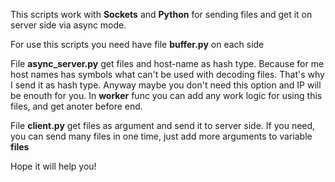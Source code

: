 This scripts work with **Sockets** and **Python**
for sending files and get it on server side via async mode.

For use this scripts you need have file
**buffer.py** on each side

File **async_server.py** get files and host-name as hash type.
Because for me host names has symbols what can't be used with decoding files.
That's why I send it as hash type.
Anyway maybe you don't need this option and IP will be enouth for you.
In **worker** func you can add any work logic for using this files, and get anoter before end.

File **client.py** get files as argument and send it to server side.
If you need, you can send many files in one time, just add more arguments to variable **files**

Hope it will help you!